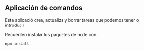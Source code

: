 ## Aplicación de comandos

Esta aplicació crea, actualiza y borrar tareas
que podemos tener o introducir

Recuerden instalar los paquetes de node con:

```
npm install
```